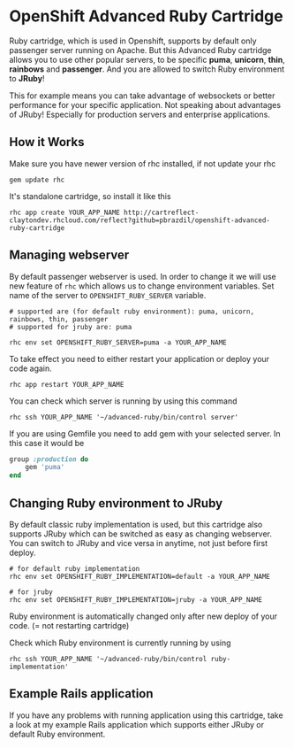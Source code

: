 # OpenShift Advanced Ruby Cartridge
Ruby cartridge, which is used in Openshift, supports by default only passenger server running on Apache. But this Advanced Ruby cartridge allows you to use other popular servers, to be specific **puma**, **unicorn**, **thin**, **rainbows** and **passenger**. And you are allowed to switch Ruby environment to **JRuby**!

This for example means you can take advantage of websockets or better performance for your specific application. Not speaking about advantages of JRuby! Especially for production servers and enterprise applications.


How it Works
------------
Make sure you have newer version of rhc installed, if not update your rhc

	gem update rhc

It's standalone cartridge, so install it like this

	rhc app create YOUR_APP_NAME http://cartreflect-claytondev.rhcloud.com/reflect?github=pbrazdil/openshift-advanced-ruby-cartridge


Managing webserver
-----------------------

By default passenger webserver is used. In order to change it we will use new feature of <code>rhc</code> which allows us to change environment variables. Set name of the server to <code>OPENSHIFT_RUBY_SERVER</code> variable.

	# supported are (for default ruby environment): puma, unicorn, rainbows, thin, passenger
	# supported for jruby are: puma

	rhc env set OPENSHIFT_RUBY_SERVER=puma -a YOUR_APP_NAME

To take effect you need to either restart your application or deploy your code again. 

	rhc app restart YOUR_APP_NAME
	
You can check which server is running by using this command

	rhc ssh YOUR_APP_NAME '~/advanced-ruby/bin/control server'


If you are using Gemfile you need to add gem with your selected server. In this case it would be

```ruby
group :production do
	gem 'puma'
end
```

Changing Ruby environment to JRuby
----------------------------------

By default classic ruby implementation is used, but this cartridge also supports JRuby which can be switched as easy as changing webserver. You can switch to JRuby and vice versa in anytime, not just before first deploy.


    # for default ruby implementation
    rhc env set OPENSHIFT_RUBY_IMPLEMENTATION=default -a YOUR_APP_NAME

    # for jruby
    rhc env set OPENSHIFT_RUBY_IMPLEMENTATION=jruby -a YOUR_APP_NAME

Ruby environment is automatically changed only after new deploy of your code. (= not restarting cartridge)

Check which Ruby environment is currently running by using

	rhc ssh YOUR_APP_NAME '~/advanced-ruby/bin/control ruby-implementation'


Example Rails application
-------------------------

If you have any problems with running application using this cartridge, take a look at my example Rails application which supports either JRuby or default Ruby environment.
